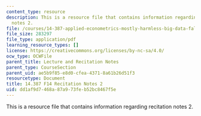 ```yaml
---
content_type: resource
description: This is a resource file that contains information regarding recitation
  notes 2.
file: /courses/14-387-applied-econometrics-mostly-harmless-big-data-fall-2014/dd1af9d7468a87a973feb52bc8467f5e_MIT14_387F14_Recitation2.pdf
file_size: 283297
file_type: application/pdf
learning_resource_types: []
license: https://creativecommons.org/licenses/by-nc-sa/4.0/
ocw_type: OCWFile
parent_title: Lecture and Recitation Notes
parent_type: CourseSection
parent_uid: ae5b9f85-e8d0-cfea-4371-8a61b26d51f3
resourcetype: Document
title: 14.387 F14 Recitation Notes 2
uid: dd1af9d7-468a-87a9-73fe-b52bc8467f5e
---
```

This is a resource file that contains information regarding recitation notes 2.
